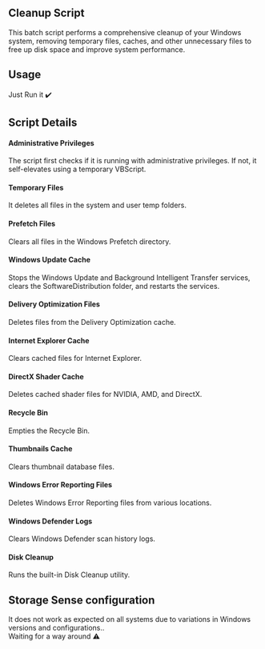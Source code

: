 ## Cleanup Script

This batch script performs a comprehensive cleanup of your Windows system, removing temporary files, caches, and other unnecessary files to free up disk space and improve system performance.

## Usage
 Just Run it ✔️

## Script Details
<h4> Administrative Privileges</h4>
The script first checks if it is running with administrative privileges. If not, it self-elevates using a temporary VBScript.

<h4>Temporary Files </h4>
It deletes all files in the system and user temp folders.

<h4>Prefetch Files</h4>
Clears all files in the Windows Prefetch directory.

<h4>Windows Update Cache</h4>
Stops the Windows Update and Background Intelligent Transfer services, clears the SoftwareDistribution folder, and restarts the services.

<h4>Delivery Optimization Files</h4>
Deletes files from the Delivery Optimization cache.

<h4>Internet Explorer Cache</h4>
Clears cached files for Internet Explorer.

<h4>DirectX Shader Cache</h4>
Deletes cached shader files for NVIDIA, AMD, and DirectX.

<h4>Recycle Bin</h4>
Empties the Recycle Bin.

<h4>Thumbnails Cache</h4>
Clears thumbnail database files.

<h4>Windows Error Reporting Files</h4>
Deletes Windows Error Reporting files from various locations.

<h4>Windows Defender Logs</h4>
Clears Windows Defender scan history logs.

<h4>Disk Cleanup</h4>
Runs the built-in Disk Cleanup utility.

## Storage Sense configuration
It does not work as expected on all systems due to variations in Windows versions and configurations..
<br>
Waiting for a way around ⚠️
